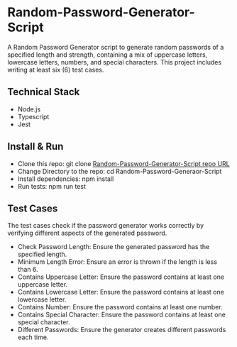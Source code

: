 # Random-Password-Generator-Script

A Random Password Generator script to generate random passwords of a specified length and strength, containing a mix of uppercase letters, lowercase letters, numbers, and special characters. This project includes writing at least six (6) test cases.

## Technical Stack

- Node.js
- Typescript
- Jest

## Install & Run

- Clone this repo: git clone [Random-Password-Generator-Script repo URL](https://github.com/deedee-code/Random-Password-Generator-Script.git)
- Change Directory to the repo: cd Random-Password-Generaor-Script
- Install dependencies: npm install
- Run tests: npm run test

## Test Cases

The test cases check if the password generator works correctly by verifying different aspects of the generated password.

- Check Password Length: Ensure the generated password has the specified length.
- Minimum Length Error: Ensure an error is thrown if the length is less than 6.
- Contains Uppercase Letter: Ensure the password contains at least one uppercase letter.
- Contains Lowercase Letter: Ensure the password contains at least one lowercase letter.
- Contains Number: Ensure the password contains at least one number.
- Contains Special Character: Ensure the password contains at least one special character.
- Different Passwords: Ensure the generator creates different passwords each time.
